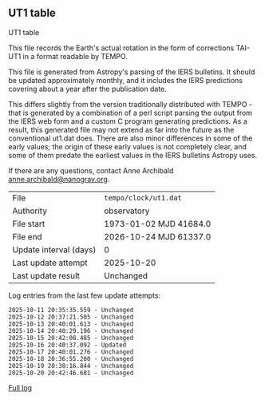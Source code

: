
## UT1 table

UT1 table

This file records the Earth's actual rotation in the form of
corrections TAI-UT1 in a format readable by TEMPO.

This file is generated from Astropy's parsing of the IERS
bulletins. It should be updated approximately monthly, and it
includes the IERS predictions covering about a year after the
publication date.

This differs slightly from the version traditionally distributed
with TEMPO - that is generated by a combination of a perl script
parsing the output from the IERS web form and a custom C program
generating predictions. As a result, this generated file may not
extend as far into the future as the conventional ut1.dat does.
There are also minor differences in some of the early values; the
origin of these early values is not completely clear, and some of
them predate the earliest values in the IERS bulletins Astropy uses.

If there are any questions, contact Anne Archibald
<anne.archibald@nanograv.org>.

|     |     |
|:--- |:--- |
| File | `tempo/clock/ut1.dat` |
| Authority | observatory |
| File start | 1973-01-02 MJD 41684.0 |
| File end | 2026-10-24 MJD 61337.0 |
| Update interval (days) | 0 |
| Last update attempt | 2025-10-20 |
| Last update result | Unchanged |

Log entries from the last few update attempts:
```
2025-10-11 20:35:35.559 - Unchanged
2025-10-12 20:37:21.505 - Unchanged
2025-10-13 20:40:01.613 - Unchanged
2025-10-14 20:40:29.196 - Unchanged
2025-10-15 20:42:08.485 - Unchanged
2025-10-16 20:40:37.092 - Updated
2025-10-17 20:40:01.276 - Unchanged
2025-10-18 20:36:55.200 - Unchanged
2025-10-19 20:38:16.844 - Unchanged
2025-10-20 20:42:46.681 - Unchanged
```
[Full log](https://raw.githubusercontent.com/ipta/pulsar-clock-corrections/main/log/tempo/clock/ut1.dat.log)
